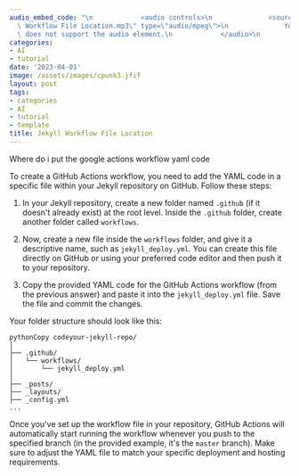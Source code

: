 ```yaml
---
audio_embed_code: "\n            <audio controls>\n              <source src=\"/assets/audio/2023-04-01-Jekyll\
  \ Workflow File Location.mp3\" type=\"audio/mpeg\">\n              Your browser\
  \ does not support the audio element.\n            </audio>\n            "
categories:
- AI
- tutorial
date: '2023-04-01'
image: /assets/images/cpunk3.jfif
layout: post
tags:
- categories
- AI
- tutorial
- template
title: Jekyll Workflow File Location
---
```

Where do i put the google actions workflow yaml code


To create a GitHub Actions workflow, you need to add the YAML code in a specific file within your Jekyll repository on GitHub. Follow these steps:

1.  In your Jekyll repository, create a new folder named `.github` (if it doesn't already exist) at the root level. Inside the `.github` folder, create another folder called `workflows`.
    
2.  Now, create a new file inside the `workflows` folder, and give it a descriptive name, such as `jekyll_deploy.yml`. You can create this file directly on GitHub or using your preferred code editor and then push it to your repository.
    
3.  Copy the provided YAML code for the GitHub Actions workflow (from the previous answer) and paste it into the `jekyll_deploy.yml` file. Save the file and commit the changes.
    

Your folder structure should look like this:

```
pythonCopy codeyour-jekyll-repo/
│
├── .github/
│   └── workflows/
│       └── jekyll_deploy.yml
│
├── _posts/
├── _layouts/
├── _config.yml
...

```

Once you've set up the workflow file in your repository, GitHub Actions will automatically start running the workflow whenever you push to the specified branch (in the provided example, it's the `master` branch). Make sure to adjust the YAML file to match your specific deployment and hosting requirements.